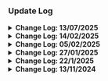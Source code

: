 
<h3>Update Log</h3>

<details>
  <summary><b>Change Log: 13/07/2025</b></summary>

  > ⚠️ **Critical Update Notice**  
  > <p style="font-weight: bold; font-style: italic; color: #FF6347;">This update introduces fundamental architectural changes across the system.  
  > File names and folder structures have been significantly reorganized.  
  > **It is strongly recommended to perform a clean reinstallation** by cloning the latest version directly from the official GitHub repository.  
  > Continuing with a previously installed version may result in conflicts due to outdated or relocated files.</p>

  ---

  ### 1. New "API Configuration" Section
  A new category has been added to the admin panel, allowing real-time management of `.env` parameters through the web interface. Features include:
  - Sections: **Server Configuration**, **Database Configurations**, and **Registration Log**
  - Automatic backup of the `.env` file upon any change
  - Ability to restart the API server directly from the interface

  ### 2. Server Processes Category
  Provides tools for managing server-side daemons and individual background processes.  
  Administrators can start, stop, and monitor processes via the admin panel.

  ### 3. News Editor Module
  Introduces a user-friendly editor for managing and publishing news on the website's main page.  
  All content is controlled from the admin panel.

  ### 4. Promotions System
  Adds a system to manage promotional in-game events:
  - Manual start/stop of the **Daily Dash** (daily login reward)
  - Optional auto-renewal configuration

  ### 5. Updated Server API Updater
  Before applying any API updates via the web interface, the system now automatically backs up all affected files, allowing for safe rollback.

  ### 6. Discord Bot Integration
  Introduces automated integration with Discord:
  - Periodically sends server monitoring data to a specified Discord channel (interval configurable)
  - Supports the `/online` command in chat to view the current online player count  
  *(Requires bot creation at [Discord Developer Portal](https://discord.com/developers/applications/))*

  ### 7. Info Modals on All Pages
  Adds context-sensitive informational modals to each admin panel page for quick reference and improved user onboarding.

  ### 8. Fully Redesigned Admin Panel Interface
  The admin UI has been completely rebuilt with:
  - A refreshed design
  - Improved responsiveness and performance
  - Enhanced UX and removal of outdated components
  
   ### 9. Minor code tweaks and adjustments:  
   Made small improvements and optimizations to enhance code stability and readability.

  ---

  ### ⚙️ Important Notes
  - Before starting the server, run **`Install.bat`** to install dependencies and initialize the database.
  - Restart the API server after updating to apply all changes.
  - A clean installation is **strongly recommended** to prevent legacy file conflicts.
</details>

<details>
  <summary><b>Change Log: 14/02/2025</b></summary>

  1. **Added a donation-based store to the user profile**:  
     Users can now purchase **velirs** using donations. The "donations" tab is located in the dropdown menu of the navigation panel in the user's profile.

  2. **Added a section to the Admin Panel for adding and editing products (velirs)**:  
     Admins can now manage the store's inventory, including adding and editing velirs.

  3. **The donation store works exclusively with velirs**:  
     Only velirs are available for purchase, and no other products should be listed.

  4. **Payment systems are not yet integrated**:  
     Currently, the store functionality is available, but payment processing has not been implemented.

  5. **Significant code revisions**:  
     Major optimizations and improvements were made to enhance the stability and performance of the system.

  <p style="font-style: italic; color: #FF6347;">Before running the server, please make sure to run <b>Install.bat</b> to ensure that all necessary dependencies and database setup are completed.</p>

  <p style="font-style: italic; color: #FF6347;">After the update, please restart the API server for the changes to take effect.</p>

  <p style="font-style: italic; color: #FF6347;">It is recommended to perform a fresh installation from the beginning, as there have been significant changes, and some unused files may remain. However, this will not affect the functionality of the system.</p>

  <p style="font-style: italic; color: #FF6347;">Additionally, make sure to restore the database <b>DonationsDb.bak</b> from the <b>DB\</b> folder to ensure that all data is correctly populated.</p>

</details>

<details>
  <summary><b>Change Log: 05/02/2025</b></summary>

  1. Fixed connection to LobbyDB database.  
  2. *Run `install.bat` to create the LobbyDB connection entry in the `.env` file.*  
  3. *Launch `Start_Api.bat` to start the API.*  
  
</details>

<details>
  <summary><b>Change Log: 27/01/2025</b></summary>

  1. Added update management for B&S Server API:
     Implemented a system to check for updates directly from the project's GitHub repository. The feature allows administrators to download the latest updates and perform automatic installations seamlessly, ensuring the B&S Server API remains up-to-date with minimal effort.

  2. **Minor code tweaks and adjustments**:  
     Made small improvements and optimizations to enhance code stability and readability.

</details>

<details>
  <summary><b>Change Log: 22/1/2025</b></summary>

  1. **Added item management and distribution**:  
     Added the ability to search for items by ItemID in the database and send them to characters on user accounts via the admin panel.

  2. **Added account blocking and player exclusion**:  
     Introduced the ability to apply temporary or permanent account bans and quickly remove players from the server.

  3. **Added VIP privileges management**:  
     Simplified the process of managing and assigning VIP privileges to users via the admin panel, granting access to premium content and special in-game advantages for VIP players.
	 
  4. **Added game server monitoring**:  
     Implemented real-time server monitoring, providing detailed information on the number of players online and their activity.

  5. **Added game server statistics**:  
     Game statistics with charts displaying the number of registered accounts, including breakdowns by character race, gender, class, faction, and level, along with additional insights and data for administrators.
	
  6. **Added VIP status display in user profiles**:  
     Updated the player's account profile page on the website to include detailed information about VIP privileges, such as the current VIP rank, status, and expiration date.

  7. **Added avatar selection for user profiles**:  
     Introduced the ability for users to choose their avatar from a selection of 16 available options, enhancing personalization on the account profile page.

  8. **Minor code tweaks and adjustments**:  
     Made small improvements and optimizations to enhance code stability and readability.

     [Watch the update video on YouTube](https://youtu.be/LbAH0uluWvA?si=b6ft_EsowibnM5s8)
     
</details>

<details>
  <summary><b>Change Log: 13/11/2024</b></summary>

  1. **Added authentication for accessing the admin panel**:  
     Implemented a credential verification system to ensure that only authorized administrators can access the admin panel.

  2. **Added a navigation panel to the Admin Panel**:  
     Introduced a navigation bar to improve usability, providing quick access to key sections of the admin panel.

  3. **Minor code tweaks and adjustments**:  
     Made small improvements and optimizations to enhance code stability and readability.

</details>
